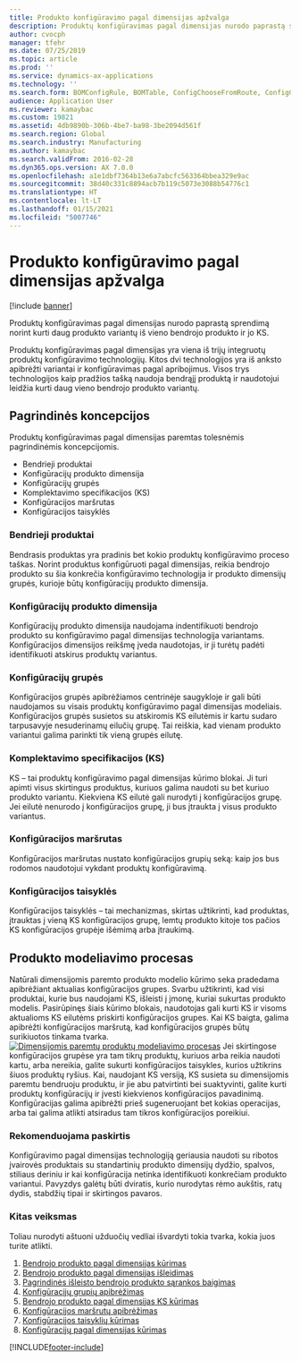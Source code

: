 ```yaml
---
title: Produkto konfigūravimo pagal dimensijas apžvalga
description: Produktų konfigūravimas pagal dimensijas nurodo paprastą sprendimą norint kurti daug produkto variantų iš vieno bendrojo produkto ir jo KS.
author: cvocph
manager: tfehr
ms.date: 07/25/2019
ms.topic: article
ms.prod: ''
ms.service: dynamics-ax-applications
ms.technology: ''
ms.search.form: BOMConfigRule, BOMTable, ConfigChooseFromRoute, ConfigGroup, ConfigHierarchy, EcoResDimensionBasedConfiguration
audience: Application User
ms.reviewer: kamaybac
ms.custom: 19821
ms.assetid: 4db9890b-306b-4be7-ba98-3be2094d561f
ms.search.region: Global
ms.search.industry: Manufacturing
ms.author: kamaybac
ms.search.validFrom: 2016-02-28
ms.dyn365.ops.version: AX 7.0.0
ms.openlocfilehash: a1e1dbf7364b13e6a7abcfc563364bbea329e9ac
ms.sourcegitcommit: 38d40c331c8894acb7b119c5073e3088b54776c1
ms.translationtype: HT
ms.contentlocale: lt-LT
ms.lasthandoff: 01/15/2021
ms.locfileid: "5007746"
---
```

# <a name="dimension-based-product-configuration-overview"></a>Produkto konfigūravimo pagal dimensijas apžvalga

[!include [banner](../includes/banner.md)]

Produktų konfigūravimas pagal dimensijas nurodo paprastą sprendimą norint kurti daug produkto variantų iš vieno bendrojo produkto ir jo KS.

Produktų konfigūravimas pagal dimensijas yra viena iš trijų integruotų produktų konfigūravimo technologijų. Kitos dvi technologijos yra iš anksto apibrėžti variantai ir konfigūravimas pagal apribojimus. Visos trys technologijos kaip pradžios tašką naudoja bendrąjį produktą ir naudotojui leidžia kurti daug vieno bendrojo produkto variantų.

## <a name="key-concepts"></a>Pagrindinės koncepcijos
Produktų konfigūravimas pagal dimensijas paremtas tolesnėmis pagrindinėmis koncepcijomis.

-   Bendrieji produktai
-   Konfigūracijų produkto dimensija
-   Konfigūracijų grupės
-   Komplektavimo specifikacijos (KS)
-   Konfigūracijos maršrutas
-   Konfigūracijos taisyklės

### <a name="product-masters"></a>Bendrieji produktai

Bendrasis produktas yra pradinis bet kokio produktų konfigūravimo proceso taškas. Norint produktus konfigūruoti pagal dimensijas, reikia bendrojo produkto su šia konkrečia konfigūravimo technologija ir produkto dimensijų grupės, kurioje būtų konfigūracijų produkto dimensija.

### <a name="configuration-product-dimension"></a>Konfigūracijų produkto dimensija

Konfigūracijų produkto dimensija naudojama indentifikuoti bendrojo produkto su konfigūravimo pagal dimensijas technologija variantams. Konfigūracijos dimensijos reikšmę įveda naudotojas, ir ji turėtų padėti identifikuoti atskirus produktų variantus.

### <a name="configuration-groups"></a>Konfigūracijų grupės

Konfigūracijos grupės apibrėžiamos centrinėje saugykloje ir gali būti naudojamos su visais produktų konfigūravimo pagal dimensijas modeliais. Konfigūracijos grupės susietos su atskiromis KS eilutėmis ir kartu sudaro tarpusavyje nesuderinamų eilučių grupę. Tai reiškia, kad vienam produkto variantui galima parinkti tik vieną grupės eilutę.

### <a name="bill-of-materials-bom"></a>Komplektavimo specifikacijos (KS)

KS – tai produktų konfigūravimo pagal dimensijas kūrimo blokai. Ji turi apimti visus skirtingus produktus, kuriuos galima naudoti su bet kuriuo produkto variantu. Kiekviena KS eilutė gali nurodyti į konfigūracijos grupę. Jei eilutė nenurodo į konfigūracijos grupę, ji bus įtraukta į visus produkto variantus.

### <a name="configuration-route"></a>Konfigūracijos maršrutas

Konfigūracijos maršrutas nustato konfigūracijos grupių seką: kaip jos bus rodomos naudotojui vykdant produktų konfigūravimą.

### <a name="configuration-rules"></a>Konfigūracijos taisyklės

Konfigūracijos taisyklės – tai mechanizmas, skirtas užtikrinti, kad produktas, įtrauktas į vieną KS konfigūracijos grupę, lemtų produkto kitoje tos pačios KS konfigūracijos grupėje išėmimą arba įtraukimą.

## <a name="product-modeling-process"></a>Produkto modeliavimo procesas
Natūrali dimensijomis paremto produkto modelio kūrimo seka pradedama apibrėžiant aktualias konfigūracijos grupes. Svarbu užtikrinti, kad visi produktai, kurie bus naudojami KS, išleisti į įmonę, kuriai sukurtas produkto modelis. Pasirūpinęs šiais kūrimo blokais, naudotojas gali kurti KS ir visoms aktualioms KS eilutėms priskirti konfigūracijos grupes. Kai KS baigta, galima apibrėžti konfigūracijos maršrutą, kad konfigūracijos grupės būtų surikiuotos tinkama tvarka. [![Dimensijomis paremtų produktų modeliavimo procesas](./media/dimension-based-product-modeling-process-v1.png)](./media/dimension-based-product-modeling-process-v1.png) Jei skirtingose konfigūracijos grupėse yra tam tikrų produktų, kuriuos arba reikia naudoti kartu, arba nereikia, galite sukurti konfigūracijos taisykles, kurios užtikrins šiuos produktų ryšius. Kai, naudojant KS versiją, KS susieta su dimensijomis paremtu bendruoju produktu, ir jie abu patvirtinti bei suaktyvinti, galite kurti produktų konfigūracijų ir įvesti kiekvienos konfigūracijos pavadinimą. Konfigūracijas galima apibrėžti prieš sugeneruojant bet kokias operacijas, arba tai galima atlikti atsiradus tam tikros konfigūracijos poreikiui.

### <a name="suggested-use"></a>Rekomenduojama paskirtis

Konfigūravimo pagal dimensijas technologiją geriausia naudoti su ribotos įvairovės produktais su standartinių produkto dimensijų dydžio, spalvos, stiliaus deriniu ir kai konfigūracija netinka identifikuoti konkrečiam produkto variantui. Pavyzdys galėtų būti dviratis, kurio nurodytas rėmo aukštis, ratų dydis, stabdžių tipai ir skirtingos pavaros.

### <a name="next-step"></a>Kitas veiksmas 

Toliau nurodyti aštuoni užduočių vedliai išvardyti tokia tvarka, kokia juos turite atlikti. 

1.  [Bendrojo produkto pagal dimensijas kūrimas](tasks/create-dimension-based-product-master.md)
2.  [Bendrojo produkto pagal dimensijas išleidimas](tasks/release-dimension-based-product-master.md)
3.  [Pagrindinės išleisto bendrojo produkto sąrankos baigimas](tasks/complete-basic-setup-released-product-master.md)
4.  [Konfigūracijų grupių apibrėžimas](tasks/define-configuration-groups.md)
5.  [Bendrojo produkto pagal dimensijas KS kūrimas](tasks/create-bill-materials-dimension-based-product-master.md)
6.  [Konfigūracijos maršrutų apibrėžimas](tasks/define-configuration-route.md)
7.  [Konfigūracijos taisyklių kūrimas](tasks/create-configuration-rules.md)
8.  [Konfigūracijų pagal dimensijas kūrimas](tasks/create-dimension-based-configurations.md)



[!INCLUDE[footer-include](../../includes/footer-banner.md)]
